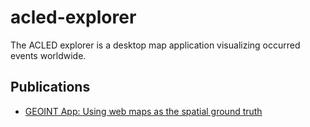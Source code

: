 # acled-explorer
The ACLED explorer is a desktop map application visualizing occurred events worldwide.

## Publications
- [GEOINT App: Using web maps as the spatial ground truth](https://medium.com/geospatial-intelligence/geoint-app-using-web-maps-as-the-spatial-ground-truth-c8e716e87af8)
